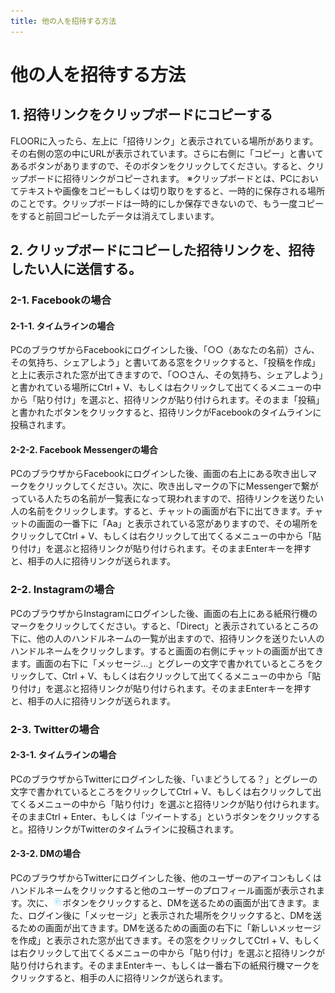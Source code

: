 ```yaml
---
title: 他の人を招待する方法
---
```


# 他の人を招待する方法

## 1. 招待リンクをクリップボードにコピーする
FLOORに入ったら、左上に「招待リンク」と表示されている場所があります。その右側の窓の中にURLが表示されています。さらに右側に「コピー」と書いてあるボタンがありますので、そのボタンをクリックしてください。すると、クリップボードに招待リンクがコピーされます。
※クリップボードとは、PCにおいてテキストや画像をコピーもしくは切り取りをすると、一時的に保存される場所のことです。クリップボードは一時的にしか保存できないので、もう一度コピーをすると前回コピーしたデータは消えてしまいます。
## 2. クリップボードにコピーした招待リンクを、招待したい人に送信する。
### 2-1. Facebookの場合
#### 2-1-1. タイムラインの場合
PCのブラウザからFacebookにログインした後、「○○（あなたの名前）さん、その気持ち、シェアしよう」と書いてある窓をクリックすると、「投稿を作成」と上に表示された窓が出てきますので、「○○さん、その気持ち、シェアしよう」と書かれている場所にCtrl + V、もしくは右クリックして出てくるメニューの中から「貼り付け」を選ぶと、招待リンクが貼り付けられます。そのまま「投稿」と書かれたボタンをクリックすると、招待リンクがFacebookのタイムラインに投稿されます。
#### 2-2-2. Facebook Messengerの場合
PCのブラウザからFacebookにログインした後、画面の右上にある吹き出しマークをクリックしてください。次に、吹き出しマークの下にMessengerで繋がっている人たちの名前が一覧表になって現われますので、招待リンクを送りたい人の名前をクリックします。すると、チャットの画面が右下に出てきます。チャットの画面の一番下に「Aa」と表示されている窓がありますので、その場所をクリックしてCtrl + V、もしくは右クリックして出てくるメニューの中から「貼り付け」を選ぶと招待リンクが貼り付けられます。そのままEnterキーを押すと、相手の人に招待リンクが送られます。
### 2-2. Instagramの場合
PCのブラウザからInstagramにログインした後、画面の右上にある紙飛行機のマークをクリックしてください。すると、「Direct」と表示されているところの下に、他の人のハンドルネームの一覧が出ますので、招待リンクを送りたい人のハンドルネームをクリックします。すると画面の右側にチャットの画面が出てきます。画面の右下に「メッセージ…」とグレーの文字で書かれているところをクリックして、Ctrl + V、もしくは右クリックして出てくるメニューの中から「貼り付け」を選ぶと招待リンクが貼り付けられます。そのままEnterキーを押すと、相手の人に招待リンクが送られます。
### 2-3. Twitterの場合
#### 2-3-1. タイムラインの場合
PCのブラウザからTwitterにログインした後、「いまどうしてる？」とグレーの文字で書かれているところをクリックしてCtrl + V、もしくは右クリックして出てくるメニューの中から「貼り付け」を選ぶと招待リンクが貼り付けられます。そのままCtrl + Enter、もしくは「ツイートする」というボタンをクリックすると。招待リンクがTwitterのタイムラインに投稿されます。
#### 2-3-2. DMの場合
PCのブラウザからTwitterにログインした後、他のユーザーのアイコンもしくはハンドルネームをクリックすると他のユーザーのプロフィール画面が表示されます。次に、![](../../.vuepress/public/twitter_dm.png)ボタンをクリックすると、DMを送るための画面が出てきます。また、ログイン後に「メッセージ」と表示された場所をクリックすると、DMを送るための画面が出てきます。DMを送るための画面の右下に「新しいメッセージを作成」と表示された窓が出てきます。その窓をクリックしてCtrl + V、もしくは右クリックして出てくるメニューの中から「貼り付け」を選ぶと招待リンクが貼り付けられます。そのままEnterキー、もしくは一番右下の紙飛行機マークをクリックすると、相手の人に招待リンクが送られます。